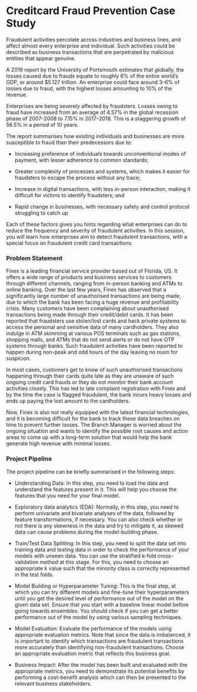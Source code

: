 # Creditcard Fraud Prevention Case Study

Fraudulent activities percolate across industries and business lines, and affect almost every enterprise and individual. Such activities could be described as business transactions that are perpetrated by malicious entities that appear genuine.


 
A 2019 report by the University of Portsmouth estimates that globally, the losses caused due to frauds equate to roughly 6% of the entire world’s GDP, or around $5.127 trillion. An enterprise could face around 3–6% of losses due to fraud, with the highest losses amounting to 10% of the revenue.
 

Enterprises are being severely affected by fraudsters. Losses owing to fraud have increased from an average of 4.57% in the global recession phase of 2007–2008 to 7.15% in 2017–2018. This is a staggering growth of 56.5% in a period of 10 years.

 
The report summarises how existing individuals and businesses are more susceptible to fraud than their predecessors due to:

* Increasing preference of individuals towards unconventional modes of payment, with lesser adherence to common standards;

* Greater complexity of processes and systems, which makes it easier for fraudsters to escape the process without any trace;

* Increase in digital transactions, with less in-person interaction, making it difficult for victims to identify fraudsters; and

* Rapid change in businesses, with necessary safety and control protocol struggling to catch up

Each of these factors gives you hints regarding what enterprises can do to reduce the frequency and severity of fraudulent activities. In this session, you will learn how enterprises aim to detect fraudulent transactions, with a special focus on fraudulent credit card transactions.

### Problem Statement
Finex is a leading financial service provider based out of Florida, US. It offers a wide range of products and business services to customers through different channels, ranging from in-person banking and ATMs to online banking. Over the last few years, Finex has observed that a significantly large number of unauthorised transactions are being made, due to which the bank has been facing a huge revenue and profitability crisis. Many customers have been complaining about unauthorised transactions being made through their credit/debit cards. It has been reported that fraudsters use stolen/lost cards and hack private systems to access the personal and sensitive data of many cardholders. They also indulge in ATM skimming at various POS terminals such as gas stations, shopping malls, and ATMs that do not send alerts or do not have OTP systems through banks. Such fraudulent activities have been reported to happen during non-peak and odd hours of the day leaving no room for suspicion.

 
In most cases, customers get to know of such unauthorised transactions happening through their cards quite late as they are unaware of such ongoing credit card frauds or they do not monitor their bank account activities closely. This has led to late complaint registration with Finex and by the time the case is flagged fraudulent, the bank incurs heavy losses and ends up paying the lost amount to the cardholders.

 

Now, Finex is also not really equipped with the latest financial technologies, and it is becoming difficult for the bank to track these data breaches on time to prevent further losses. The Branch Manager is worried about the ongoing situation and wants to identify the possible root causes and action areas to come up with a long-term solution that would help the bank generate high revenue with minimal losses.

### Project Pipeline
The project pipeline can be briefly summarised in the following steps:

 
* Understanding Data: In this step, you need to load the data and understand the features present in it. This will help you choose the features that you need for your final model.



* Exploratory data analytics (EDA): Normally, in this step, you need to perform univariate and bivariate analyses of the data, followed by feature transformations, if necessary. You can also check whether or not there is any skewness in the data and try to mitigate it, as skewed data can cause problems during the model-building phase.
 

* Train/Test Data Splitting: In this step, you need to split the data set into training data and testing data in order to check the performance of your models with unseen data. You can use the stratified k-fold cross-validation method at this stage. For this, you need to choose an appropriate k value such that the minority class is correctly represented in the test folds.
 

* Model Building or Hyperparameter Tuning: This is the final step, at which you can try different models and fine-tune their hyperparameters until you get the desired level of performance out of the model on the given data set. Ensure that you start with a baseline linear model before going towards ensembles. You should check if you can get a better performance out of the model by using various sampling techniques.

 

* Model Evaluation: Evaluate the performance of the models using appropriate evaluation metrics. Note that since the data is imbalanced, it is important to identify which transactions are fraudulent transactions more accurately than identifying non-fraudulent transactions. Choose an appropriate evaluation metric that reflects this business goal.

 

* Business Impact: After the model has been built and evaluated with the appropriate metrics, you need to demonstrate its potential benefits by performing a cost-benefit analysis which can then be presented to the relevant business stakeholders. 
